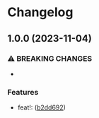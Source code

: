 # Changelog

## 1.0.0 (2023-11-04)


### ⚠ BREAKING CHANGES

* 

### Features

* feat!:  ([b2dd692](https://github.com/lbajda/lukes-image-gallery/commit/b2dd69295f6ec8b7416e97566b6b69f5efc749fa))
